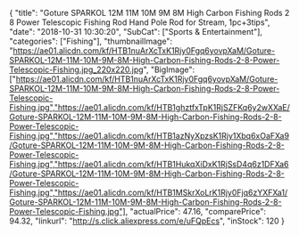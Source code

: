 {
	"title": "Goture SPARKOL 12M 11M 10M 9M 8M High Carbon Fishing Rods 2 8 Power Telescopic Fishing Rod Hand Pole Rod for Stream, 1pc+3tips",
	"date": "2018-10-31 10:30:20",
	"SubCat": ["Sports & Entertainment"],
	"categories": ["Fishing"],
	"thumbnailImage": "https://ae01.alicdn.com/kf/HTB1nuArXcTxK1Rjy0Fgq6yovpXaM/Goture-SPARKOL-12M-11M-10M-9M-8M-High-Carbon-Fishing-Rods-2-8-Power-Telescopic-Fishing.jpg_220x220.jpg",
	"BigImage": ["https://ae01.alicdn.com/kf/HTB1nuArXcTxK1Rjy0Fgq6yovpXaM/Goture-SPARKOL-12M-11M-10M-9M-8M-High-Carbon-Fishing-Rods-2-8-Power-Telescopic-Fishing.jpg","https://ae01.alicdn.com/kf/HTB1ghztfxTpK1RjSZFKq6y2wXXaE/Goture-SPARKOL-12M-11M-10M-9M-8M-High-Carbon-Fishing-Rods-2-8-Power-Telescopic-Fishing.jpg","https://ae01.alicdn.com/kf/HTB1azNyXpzsK1Rjy1Xbq6xOaFXa9/Goture-SPARKOL-12M-11M-10M-9M-8M-High-Carbon-Fishing-Rods-2-8-Power-Telescopic-Fishing.jpg","https://ae01.alicdn.com/kf/HTB1HukqXiDxK1RjSsD4q6z1DFXa6/Goture-SPARKOL-12M-11M-10M-9M-8M-High-Carbon-Fishing-Rods-2-8-Power-Telescopic-Fishing.jpg","https://ae01.alicdn.com/kf/HTB1MSkrXoLrK1Rjy0Fjq6zYXFXa1/Goture-SPARKOL-12M-11M-10M-9M-8M-High-Carbon-Fishing-Rods-2-8-Power-Telescopic-Fishing.jpg"],
	"actualPrice": 47.16,
	"comparePrice": 94.32,
	"linkurl": "http://s.click.aliexpress.com/e/uFQpEcs",
	"inStock": 120
}
